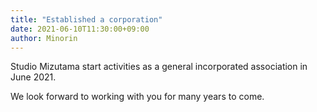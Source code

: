 ```yaml
---
title: "Established a corporation"
date: 2021-06-10T11:30:00+09:00
author: Minorin
---
```


Studio Mizutama start activities as a general incorporated association in June 2021.

We look forward to working with you for many years to come.